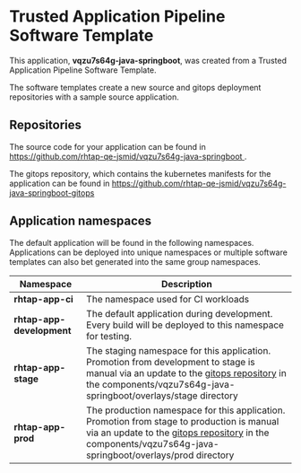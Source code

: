 # Trusted Application Pipeline Software Template

This application, **vqzu7s64g-java-springboot**, was created from a Trusted Application Pipeline Software Template.

The software templates create a new source and gitops deployment repositories with a sample source application. 

## Repositories

The source code for your application can be found in [https://github.com/rhtap-qe-jsmid/vqzu7s64g-java-springboot ](https://github.com/rhtap-qe-jsmid/vqzu7s64g-java-springboot ).
 
The gitops repository, which contains the kubernetes manifests for the application can be found in 
[https://github.com/rhtap-qe-jsmid/vqzu7s64g-java-springboot-gitops ](https://github.com/rhtap-qe-jsmid/vqzu7s64g-java-springboot-gitops ) 

## Application namespaces 

The default application will be found in the following namespaces. Applications can be deployed into unique namespaces or multiple software templates can also bet generated into the same group namespaces.  

|  Namespace   |  Description   |  
| -------- | -------- |
| **rhtap-app-ci** | The namespace used for CI workloads |
| **rhtap-app-development** | The default application during development. Every build will be deployed to this namespace for testing. |
| **rhtap-app-stage** | The staging namespace for this application. Promotion from development to stage is manual via an update to the [gitops repository](https://github.com/rhtap-qe-jsmid/vqzu7s64g-java-springboot-gitops ) in the components/vqzu7s64g-java-springboot/overlays/stage directory |
| **rhtap-app-prod** | The production namespace for this application. Promotion from stage to production is manual via an update to the [gitops repository](https://github.com/rhtap-qe-jsmid/vqzu7s64g-java-springboot-gitops ) in the components/vqzu7s64g-java-springboot/overlays/prod directory |